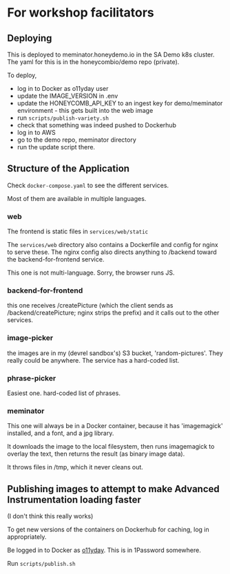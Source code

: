 # For workshop facilitators

## Deploying

This is deployed to meminator.honeydemo.io in the SA Demo k8s cluster.
The yaml for this is in the honeycombio/demo repo (private).

To deploy,

- log in to Docker as o11yday user
- update the IMAGE_VERSION in .env
- update the HONEYCOMB_API_KEY to an ingest key for demo/meminator environment - this gets built into the web image
- run `scripts/publish-variety.sh`
- check that something was indeed pushed to Dockerhub
- log in to AWS
- go to the demo repo, meminator directory
- run the update script there.

## Structure of the Application

Check `docker-compose.yaml` to see the different services.

Most of them are available in multiple languages.

### web

The frontend is static files in `services/web/static`

The `services/web` directory also contains a Dockerfile and config for nginx to serve these. The nginx config also directs anything to /backend toward the backend-for-frontend service.

This one is not multi-language. Sorry, the browser runs JS.

### backend-for-frontend

this one receives /createPicture (which the client sends as /backend/createPicture; nginx strips the prefix)
and it calls out to the other services.

### image-picker

the images are in my (devrel sandbox's) S3 bucket, 'random-pictures'.
They really could be anywhere. The service has a hard-coded list.

### phrase-picker

Easiest one. hard-coded list of phrases.

### meminator

This one will always be in a Docker container, because it has 'imagemagick' installed, and a font, and a jpg library.

It downloads the image to the local filesystem, then runs imagemagick to overlay the text, then returns the result (as binary image data).

It throws files in /tmp, which it never cleans out.

## Publishing images to attempt to make Advanced Instrumentation loading faster

(I don't think this really works)

To get new versions of the containers on Dockerhub for caching, log in appropriately.

Be logged in to Docker as [o11yday](https://hub.docker.com/u/o11yday). This is in 1Password somewhere.

Run `scripts/publish.sh`
